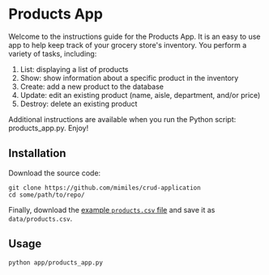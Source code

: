 # Products App

Welcome to the instructions guide for the Products App. It is an easy to use app to help keep track of your grocery store's inventory. You perform a variety of tasks, including:

  1. List: displaying a list of products
  2. Show: show information about a specific product in the inventory
  3. Create: add a new product to the database
  4. Update: edit an existing product (name, aisle, department, and/or price)
  5. Destroy: delete an existing product

Additional instructions are available when you run the Python script: products_app.py. Enjoy!

## Installation

Download the source code:

```shell
git clone https://github.com/mimiles/crud-application
cd some/path/to/repo/
```

Finally, download the [example `products.csv` file](https://raw.githubusercontent.com/prof-rossetti/nyu-info-2335-70-201706/master/projects/crud-app/products.csv) and save it as `data/products.csv`.

## Usage

```shell
python app/products_app.py
```
